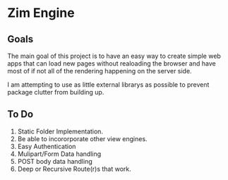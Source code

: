 # Zim Engine

## Goals
The main goal of this project is to have an easy way to create simple web apps that can load new pages without realoading the browser
and have most of if not all of the rendering happening on the server side. 

I am attempting to use as little external librarys as possible to prevent package clutter from building up.

## To Do
1) Static Folder Implementation.
2) Be able to incororporate other view engines.
3) Easy Authentication
4) Mulipart/Form Data handling
5) POST body data handling
6) Deep or Recursive Route(r)s that work.